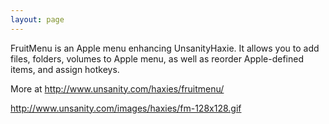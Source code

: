 ```yaml
---
layout: page
---
```


FruitMenu is an Apple menu enhancing UnsanityHaxie. It allows you to add files, folders, volumes to Apple menu, as well as reorder Apple-defined items, and assign hotkeys.

More at http://www.unsanity.com/haxies/fruitmenu/

http://www.unsanity.com/images/haxies/fm-128x128.gif

